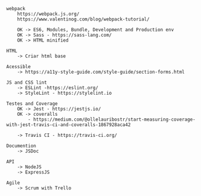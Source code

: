     webpack
        https://webpack.js.org/
        https://www.valentinog.com/blog/webpack-tutorial/

        OK -> ES6, Modules, Bundle, Development and Production env
        OK -> Sass - https://sass-lang.com/
        OK -> HTML minified

    HTML
        -> Criar html base

    Acessible
        -> https://a11y-style-guide.com/style-guide/section-forms.html

    JS and CSS lint
        -> ESLint -https://eslint.org/
        -> StyleLint - https://stylelint.io

    Testes and Coverage
        OK -> Jest - https://jestjs.io/
        OK -> coveralls
            - https://medium.com/@ollelauribostr/start-measuring-coverage-with-jest-travis-ci-and-coveralls-1867928aca42

        -> Travis CI - https://travis-ci.org/

    Documention
        -> JSDoc

    API
        -> NodeJS
        -> ExpressJS

    Agile
        -> Scrum with Trello
